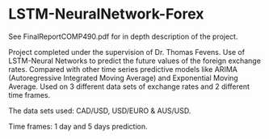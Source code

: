 # LSTM-NeuralNetwork-Forex
See FinalReportCOMP490.pdf for in depth description of the project. 

Project completed under the supervision of Dr. Thomas Fevens.
Use of LSTM-Neural Networks to predict the future values of the foreign exchange rates. Compared with other time series predictive models like ARIMA (Autoregressive Integrated Moving Average) and Exponential Moving Average. Used on 3 different data sets of exchange rates and 2 different time frames.

The data sets used: CAD/USD, USD/EURO & AUS/USD.

Time frames: 1 day and 5 days prediction.
